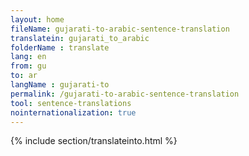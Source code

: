 ```yaml
---
layout: home
fileName: gujarati-to-arabic-sentence-translation
translatein: gujarati_to_arabic
folderName : translate
lang: en
from: gu
to: ar
langName : gujarati-to
permalink: /gujarati-to-arabic-sentence-translation
tool: sentence-translations
nointernationalization: true
---
```

{% include section/translateinto.html %}
